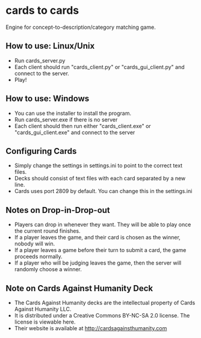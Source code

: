 cards to cards
=====

Engine for concept-to-description/category matching game.

How to use: Linux/Unix
----------
- Run cards_server.py
- Each client should run "cards_client.py" or "cards_gui_client.py" and connect to the server.
- Play!

How to use: Windows
----------
- You can use the installer to install the program.
- Run cards_server.exe if there is no server
- Each client should then run either "cards_client.exe" or "cards_gui_client.exe" and connect to the server

Configuring Cards
-----------
- Simply change the settings in settings.ini to point to the correct text files.
- Decks should consist of text files with each card separated by a new line.
- Cards uses port 2809 by default. You can change this in the settings.ini

Notes on Drop-in-Drop-out
-----------
- Players can drop in whenever they want. They will be able to play once the current round finishes.
- If a player leaves the game, and their card is chosen as the winner, nobody will win.
- If a player leaves a game before their turn to submit a card, the game proceeds normally.
- If a player who will be judging leaves the game, then the server will randomly choose a winner.

Note on Cards Against Humanity Deck
-----------
- The Cards Against Humanity decks are the intellectual property of Cards Against Humanity LLC.
- It is distributed under a Creative Commons BY-NC-SA 2.0 license. The license is viewable here.
- Their website is available at http://cardsagainsthumanity.com
